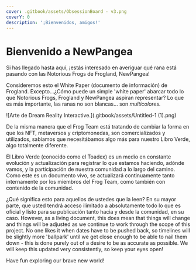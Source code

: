 ```yaml
---
cover: .gitbook/assets/ObsessionBoard - v3.png
coverY: 0
description: '¡Bienvenidos, amigos!'
---
```


# Bienvenido a NewPangea

Si has llegado hasta aquí, ¡estás interesado en averiguar qué rana está pasando con las Notorious Frogs de Frogland, NewPangea!&#x20;

Consideremos esto el White Paper (documento de información) de Frogland. Excepto...¿Cómo puede un simple 'white paper' abarcar todo lo que Notorious Frogs, Frogland y NewPangea aspiran representar? Lo que es más importante, las ranas no son blancas... son _multicolores._

![Arte de Dream Reality Interactive.](.gitbook/assets/Untitled-1 (1).png)

De la misma manera que el Frog Team está tratando de cambiar la forma en que los NFT, metaversos y criptomonedas, son comercializados y utilizados, sabíamos que necesitábamos algo más para nuestro Libro Verde, algo totalmente diferente.&#x20;

El Libro Verde (conocido como el Toadex) es un medio en constante evolución y actualización para registrar lo que estamos haciendo, adónde vamos, y la participación de nuestra comunidad a lo largo del camino. Como este es un documento vivo, se actualizará continuamente tanto internamente por los miembros del Frog Team, como también con contenido de la comunidad.&#x20;

¿Qué significa esto para aquellos de ustedes que la leen? En su mayor parte, que usted tendrá acceso ilimitado a absolutamente todo lo que es oficial y listo para su publicación tanto hacia y desde la comunidad, en su caso. However, as a living document, this does mean that things will change and things will be adjusted as we continue to work through the scope of this project. No one likes it when dates have to be pushed back, so timelines will be slightly more 'ballpark' until we get close enough to be able to nail them down - this is done purely out of a desire to be as accurate as possible. We will keep this updated very consistently, so keep your eyes open!

Have fun exploring our brave new world!
